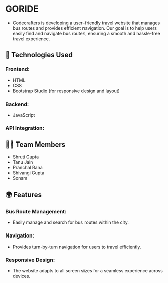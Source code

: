 # GORIDE
- Codecrafters is developing a user-friendly travel website that manages bus routes and provides efficient navigation. Our goal is to help users easily find and navigate bus routes, ensuring a smooth and hassle-free travel experience.
## 🚀 Technologies Used
### Frontend:
- HTML
- CSS
- Bootstrap Studio (for responsive design and layout)
### Backend:
- JavaScript
### API Integration:


## 👩‍💻 Team Members
- Shruti Gupta
- Tanu Jain
- Pranchal Rana
- Shivangi Gupta
- Sonam
## 🌍 Features
 ### Bus Route Management:
- Easily manage and search for bus routes within the city.
### Navigation: 
- Provides turn-by-turn navigation for users to travel efficiently.
### Responsive Design: 
- The website adapts to all screen sizes for a seamless experience across devices.
